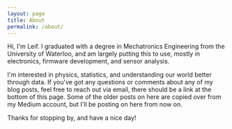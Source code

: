 ```yaml
---
layout: page
title: About
permalink: /about/
---
```


Hi, I'm Leif. I graduated with a degree in Mechatronics Engineering from the University of Waterloo,
and am largely putting this to use, mostly in electronics, firmware development, and sensor analysis.

I'm interested in physics, statistics, and understanding our world better through data. If you've
got any questions or comments about any of my blog posts, feel free to reach out via email,
there should be a link at the bottom of this page. Some of the older posts on here are copied over
from my Medium account, but I'll be posting on here from now on.

Thanks for stopping by, and have a nice day!
